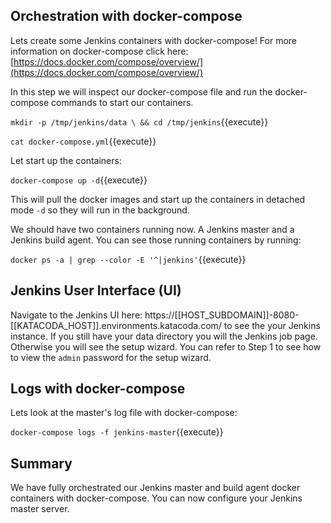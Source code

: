 ## Orchestration with docker-compose

Lets create some Jenkins containers with docker-compose! For more information on docker-compose click here: [https://docs.docker.com/compose/overview/](https://docs.docker.com/compose/overview/)

In this step we will inspect our docker-compose file and run the docker-compose commands to start our containers.

`mkdir -p /tmp/jenkins/data \
    && cd /tmp/jenkins`{{execute}}

`cat docker-compose.yml`{{execute}}

Let start up the containers:

`docker-compose up -d`{{execute}}

This will pull the docker images and start up the containers in detached mode `-d` so they will run in the background.

We should have two containers running now. A Jenkins master and a Jenkins build agent. You can see those running containers by running:

`docker ps -a | grep --color -E '^|jenkins'`{{execute}}

## Jenkins User Interface (UI)

Navigate to the Jenkins UI here: https://[[HOST_SUBDOMAIN]]-8080-[[KATACODA_HOST]].environments.katacoda.com/ to see the your Jenkins instance. If you still have your data directory you will the Jenkins job page. Otherwise you will see the setup wizard. You can refer to Step 1 to see how to view the `admin` password for the setup wizard.

## Logs with docker-compose

Lets look at the master's log file with docker-compose:

`docker-compose logs -f jenkins-master`{{execute}}

## Summary

We have fully orchestrated our Jenkins master and build agent docker containers with docker-compose. You can now configure your Jenkins master server.